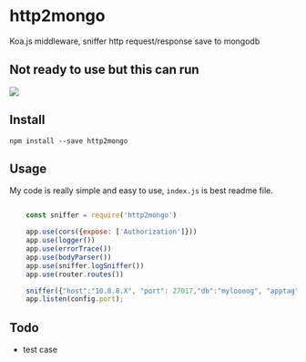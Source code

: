 # http2mongo

Koa.js middleware, sniffer http request/response save to mongodb

## Not ready to use but this can run

![](https://api.travis-ci.org/diggzhang/http2mongo.svg)


## Install

`npm install --save http2mongo`

## Usage

My code is really simple and easy to use, `index.js` is best readme file.


```javascript

    const sniffer = require('http2mongo')

    app.use(cors({expose: ['Authorization']}))
    app.use(logger())
    app.use(errorTrace())
    app.use(bodyParser())
    app.use(sniffer.logSniffer())
    app.use(router.routes())

    sniffer({"host":"10.8.8.X", "port": 27017,"db":"myloooog", "apptag": "onionsMainApp"});
    app.listen(config.port);

```

## Todo

* test case
